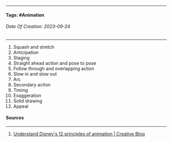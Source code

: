 __________________________________________________________________________
#### **Tags:** #Animation
###### *Date Of Creation: 2023-09-24*
__________________________________________________________________________

1. Squash and stretch
2. Anticipation
3. Staging
4. Straight ahead action and pose to pose
5. Follow through and overlapping action
6. Slow in and slow out
7. Arc
8. Secondary action
9. Timing
10. Exaggeration
11. Solid drawing
12. Appeal

#### Sources
__________________________________________________________________________
1. [Understand Disney's 12 principles of animation | Creative Bloq](https://www.creativebloq.com/advice/understand-the-12-principles-of-animation)
